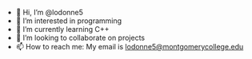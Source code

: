 - 👋 Hi, I’m @lodonne5
- 👀 I’m interested in programming
- 🌱 I’m currently learning C++
- 💞️ I’m looking to collaborate on projects
- 📫 How to reach me: My email is lodonne5@montgomerycollege.edu

<!---
lodonne5/lodonne5 is a ✨ special ✨ repository because its `README.md` (this file) appears on your GitHub profile.
You can click the Preview link to take a look at your changes.
--->
